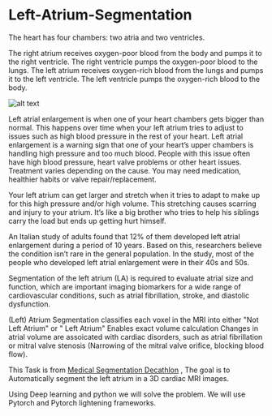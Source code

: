 # Left-Atrium-Segmentation

The heart has four chambers: two atria and two ventricles.

The right atrium receives oxygen-poor blood from the body and pumps it to the right ventricle.
The right ventricle pumps the oxygen-poor blood to the lungs.
The left atrium receives oxygen-rich blood from the lungs and pumps it to the left ventricle.
The left ventricle pumps the oxygen-rich blood to the body.

![alt text](https://sa1s3optim.patientpop.com/assets/docs/346147.jpg)

Left atrial enlargement is when one of your heart chambers gets bigger than normal. This happens over time when your left atrium tries to adjust to issues such as high blood pressure in the rest of your heart.
Left atrial enlargement is a warning sign that one of your heart’s upper chambers is handling high pressure and too much blood. People with this issue often have high blood pressure, heart valve problems or other heart issues. Treatment varies depending on the cause. You may need medication, healthier habits or valve repair/replacement.

Your left atrium can get larger and stretch when it tries to adapt to make up for this high pressure and/or high volume. This stretching causes scarring and injury to your atrium. It’s like a big brother who tries to help his siblings carry the load but ends up getting hurt himself.

An Italian study of adults found that 12% of them developed left atrial enlargement during a period of 10 years. Based on this, researchers believe the condition isn’t rare in the general population. In the study, most of the people who developed left atrial enlargement were in their 40s and 50s.

Segmentation of the left atrium (LA) is required to evaluate atrial size and function, which are important imaging biomarkers for a wide range of cardiovascular conditions, such as atrial fibrillation, stroke, and diastolic dysfunction.

(Left) Atrium Segmentation classifies each voxel in the MRI into either "Not Left Atrium" or " Left Atrium" Enables exact volume calculation
Changes in atrial volume are assoicated with cardiac disorders, such as atrial fibrillation or mitral valve stenosis (Narrowing of the mitral valve orifice, blocking blood flow).

This Task is from [Medical Segmentation Decathlon](http://medicaldecathlon.com/) , The goal is to Automatically segment the left atrium in a 3D cardiac MRI images.

Using Deep learning and python we will solve the problem. We will use Pytorch and Pytorch lightening frameworks.



